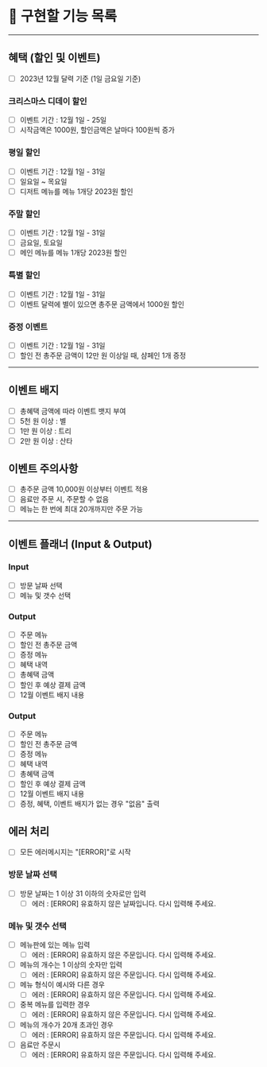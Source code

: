 # 📖 구현할 기능 목록

---

## 혜택 (할인 및 이벤트)

- [ ] 2023년 12월 달력 기준 (1일 금요일 기준)

### 크리스마스 디데이 할인

- [ ] 이벤트 기간 : 12월 1일 - 25일
- [ ] 시작금액은 1000원, 할인금액은 날마다 100원씩 증가

### 평일 할인

- [ ] 이벤트 기간 : 12월 1일 - 31일
- [ ] 일요일 ~ 목요일
- [ ] 디저트 메뉴를 메뉴 1개당 2023원 할인

### 주말 할인

- [ ] 이벤트 기간 : 12월 1일 - 31일
- [ ] 금요일, 토요일
- [ ] 메인 메뉴를 메뉴 1개당 2023원 할인

### 특별 할인

- [ ] 이벤트 기간 : 12월 1일 - 31일
- [ ] 이벤트 달력에 별이 있으면 총주문 금액에서 1000원 할인

### 증정 이벤트

- [ ] 이벤트 기간 : 12월 1일 - 31일
- [ ] 할인 전 총주문 금액이 12만 원 이상일 때, 샴페인 1개 증정

---

## 이벤트 배지

- [ ] 총혜택 금액에 따라 이벤트 뱃지 부여
- [ ] 5천 원 이상 : 별
- [ ] 1만 원 이상 : 트리
- [ ] 2만 원 이상 : 산타

## 이벤트 주의사항

- [ ] 총주문 금액 10,000원 이상부터 이벤트 적용
- [ ] 음료만 주문 시, 주문할 수 없음
- [ ] 메뉴는 한 번에 최대 20개까지만 주문 가능

---

## 이벤트 플래너 (Input & Output)

### Input

- [ ] 방문 날짜 선택
- [ ] 메뉴 및 갯수 선택

### Output

- [ ] 주문 메뉴
- [ ] 할인 전 총주문 금액
- [ ] 증정 메뉴
- [ ] 혜택 내역
- [ ] 총혜택 금액
- [ ] 할인 후 예상 결제 금액
- [ ] 12월 이벤트 배지 내용

### Output

- [ ] 주문 메뉴
- [ ] 할인 전 총주문 금액
- [ ] 증정 메뉴
- [ ] 혜택 내역
- [ ] 총혜택 금액
- [ ] 할인 후 예상 결제 금액
- [ ] 12월 이벤트 배지 내용
- [ ] 증정, 혜택, 이벤트 배지가 없는 경우 "없음" 출력

## 에러 처리

- [ ] 모든 에러메시지는 "[ERROR]"로 시작

### 방문 날짜 선택

- [ ] 방문 날짜는 1 이상 31 이하의 숫자로만 입력
    - [ ] 에러 : [ERROR] 유효하지 않은 날짜입니다. 다시 입력해 주세요.

### 메뉴 및 갯수 선택

- [ ] 메뉴판에 있는 메뉴 입력
    - [ ] 에러 : [ERROR] 유효하지 않은 주문입니다. 다시 입력해 주세요.
- [ ] 메뉴의 개수는 1 이상의 숫자만 입력
    - [ ] 에러 : [ERROR] 유효하지 않은 주문입니다. 다시 입력해 주세요.
- [ ] 메뉴 형식이 예시와 다른 경우
    - [ ] 에러 : [ERROR] 유효하지 않은 주문입니다. 다시 입력해 주세요.
- [ ] 중복 메뉴를 입력한 경우
    - [ ] 에러 : [ERROR] 유효하지 않은 주문입니다. 다시 입력해 주세요.
- [ ] 메뉴의 개수가 20개 초과인 경우
    - [ ] 에러 : [ERROR] 유효하지 않은 주문입니다. 다시 입력해 주세요.
- [ ] 음료만 주문시
    - [ ] 에러 : [ERROR] 유효하지 않은 주문입니다. 다시 입력해 주세요.